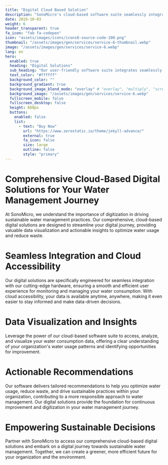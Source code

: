 ```yaml
---
title: "Digital Cloud Based Solution"
description: "SonoMicro's cloud-based software suite seamlessly integrates with our hardware, providing real-time data visualization and actionable insights to optimize water usage and reduce waste. Partner with us on your digital journey towards sustainable water management, and access our comprehensive suite of hardware and software solutions."
date: 2019-10-03
weight: 6
header_transparent: true
fa_icon: "fab fa-codepen"
icon: "assets/images/icons/icons8-source-code-100.png"
thumbnail: "/assets/images/gen/services/service-6-thumbnail.webp"
image: "/assets/images/gen/services/service-6.webp"
lang: en
hero:
  enabled: true
  heading: "Digital Solutions"
  sub_heading: "Our user-friendly software suite integrates seamlessly with our hardware, providing data visualization and recommendations for optimizing water usage and waste reduction."
  text_color: "#ffffff"
  background_color: ""
  background_gradient: true
  background_image_blend_mode: "overlay" # "overlay", "multiply", "screen"
  background_image: "/assets/images/gen/services/service-6.webp"
  fullscreen_mobile: false
  fullscreen_desktop: false
  height: 660px
  buttons:
    enabled: false
    list:
      - text: "Buy Now"
        url: "https://www.zerostatic.io/theme/jekyll-advance/"
        external: true
        fa_icon: false
        size: large
        outline: false
        style: "primary"
---
```


# Comprehensive Cloud-Based Digital Solutions for Your Water Management Journey
At SonoMicro, we understand the importance of digitization in driving sustainable water management practices. Our comprehensive, cloud-based digital solutions are designed to streamline your digital journey, providing valuable data visualization and actionable insights to optimize water usage and reduce waste.

# Seamless Integration and Cloud Accessibility
Our digital solutions are specifically engineered for seamless integration with our cutting-edge hardware, ensuring a smooth and efficient user experience for monitoring and managing your water consumption. With cloud accessibility, your data is available anytime, anywhere, making it even easier to stay informed and make data-driven decisions.

# Data Visualization and Insights
Leverage the power of our cloud-based software suite to access, analyze, and visualize your water consumption data, offering a clear understanding of your organization's water usage patterns and identifying opportunities for improvement.

# Actionable Recommendations
Our software delivers tailored recommendations to help you optimize water usage, reduce waste, and drive sustainable practices within your organization, contributing to a more responsible approach to water management. Our digital solutions provide the foundation for continuous improvement and digitization in your water management journey.

# Empowering Sustainable Decisions
Partner with SonoMicro to access our comprehensive cloud-based digital solutions and embark on a digital journey towards sustainable water management. Together, we can create a greener, more efficient future for your organization and the environment.